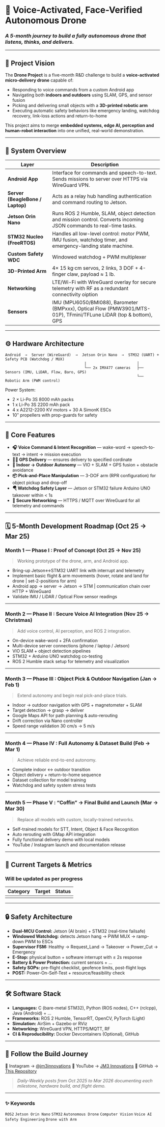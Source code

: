 # 🚁  Voice-Activated, Face-Verified Autonomous Drone

### *A 5-month journey to build a fully autonomous drone that listens, thinks, and delivers.*

---

## 🎯 Project Vision

The **Drone Project** is a five-month R&D challenge to build a
**voice-activated micro-delivery drone** capable of:

* Responding to voice commands from a custom Android app
* Navigating both **indoors and outdoors** using SLAM, GPS, and sensor fusion
* Picking and delivering small objects with a **3D-printed robotic arm**
* Executing automatic safety behaviors like emergency landing, watchdog recovery, link-loss actions and return-to-home

This project aims to merge **embedded systems, edge AI, perception and human-robot interaction**
into one unified, real-world demonstration.

---

## 🧠 System Overview

| Layer                            | Description                                                                                                                  |
| -------------------------------- | ---------------------------------------------------------------------------------------------------------------------------- |
| **Android App**                  | Interface for commands and speech-to-text. Sends missions to server over HTTPS via WireGuard VPN.                            |
| **Server (BeagleBone / Laptop)** | Acts as a relay hub handling authentication and command routing to Jetson.                                                   |
| **Jetson Orin Nano**             | Runs ROS 2 Humble, SLAM, object detection and mission control. Converts incoming JSON commands to real-time tasks.           |
| **STM32 Nucleo (FreeRTOS)**      | Handles all low-level control: motor PWM, IMU fusion, watchdog timer, and emergency-landing state machine.                   |
| **Custom Safety WDC**            | Windowed watchdog + PWM multiplexer                                                                                          |
| **3D-Printed Arm**               | 4× 15 kg·cm servos, 2 links, 3 DOF + 4-finger claw, payload ≈ 1 lb.                                                          |
| **Networking**                   | LTE/Wi-Fi with WireGuard overlay for secure telemetry with RF as a redundant connectivity oiption                            |
| **Sensors**                      | IMU (MPU6050/BMI088), Barometer (BMPxxx), Optical Flow (PMW3901/MTS-01P), TFmini/TFLune LiDAR (top & bottom), GPS            |

---

## ⚙️ Hardware Architecture

```
Android  →  Server (WireGuard)  →  Jetson Orin Nano  →  STM32 (UART) + Safety PCB (Watchdog / MUX)
                                    |                       │
                                    └── 2x IMX477 cameras   ├── Sensors (IMU, LiDAR, Flow, Baro, GPS)
                                                            └── Robotic Arm (PWM control)
```

Power System:

* 2 × Li-Po 3S 8000 mAh packs
* 1 x Li-Po 3S 2200 mAh pack
* 4 x A2212-2200 KV motors + 30 A SimonK ESCs
* 10″ propellers with prop-guards for safety

---

## 🧩 Core Features

* **🎧 Voice Command & Intent Recognition** — wake-word → speech-to-text → intent → mission execution
* **🧟‍♂️ GPS Delivery** — ensures delivery to specified cordinate
* **🦭 Indoor → Outdoor Autonomy** — VIO + SLAM + GPS fusion + obstacle avoidance
* **📦 Pick-and-Place Manipulation** — 3-DOF arm (RPR configuration) for object pickup and drop-off
* **🪂 Watchdog Safety Layer** — Jetson or STM32 failure Arduino UNO takeover within < 1s
* **📡 Secure Networking** — HTTPS / MQTT over WireGuard for all telemetry and commands

---

## 🗓️ 5-Month Development Roadmap (Oct 25 → Mar 25)

### **Month 1 — Phase I : Proof of Concept (Oct 25 → Nov 25)**

> Working prototype of the drone, arm, and Android app.

* Bring-up Jetson↔STM32 UART link with interrupt and telemetry
* Implement basic flight & arm movements (hover, rotate and land for drone | set-2-positions for arm)
* Android app → server → Jetson → STM | communication chain over HTTP + WireGuard
* Validate IMU / LiDAR / Optical Flow sensor readings

---

### **Month 2 — Phase II : Secure Voice AI Integration (Nov 25 → Christmas)**

> Add voice control, AI perception, and ROS 2 integration.

* On-device wake-word + 2FA confirmation
* Multi-device server connections (phone / laptop / Jetson)
* VIO SLAM + object detection pipelines
* STM32 + Arduino UNO watchdog co-testing
* ROS 2 Humble stack setup for telemetry and visualization

---

### **Month 3 — Phase III : Object Pick & Outdoor Navigation (Jan → Feb 1)**

> Extend autonomy and begin real pick-and-place trials.

* Indoor → outdoor navigation with GPS + magnetometer + SLAM
* Target detection → grasp → deliver
* Google Maps API for path planning & auto-rerouting
* Drift correction via Nano controller
* Speed range validation 30 cm/s → 5 m/s

---

### **Month 4 — Phase IV : Full Autonomy & Dataset Build (Feb → Mar 1)**

> Achieve reliable end-to-end autonomy.

* Complete indoor ↔ outdoor transition
* Object delivery + return-to-home sequence
* Dataset collection for model training
* Watchdog and safety system stress tests

---

### **Month 5 — Phase V : “Coffin” → Final Build and Launch (Mar → Mar 30)**

> Replace all models with custom, locally-trained networks.

* Self-trained models for STT, Intent, Object & Face Recognition
* Auto rerouting with GMap API integration
* Fully functional delivery demo with local models
* YouTube / Instagram launch and documentation release

---

## 🧮 Current Targets & Metrics
### Will be updated as per progress

| Category                 | Target                       | Status                         |
| ------------------------ | ---------------------------- | ------------------------------ |
|                          |                              |                                |

---

## 🔒 Safety Architecture

* **Dual-MCU Control:** Jetson (AI brain) + STM32 (real-time failsafe)
* **Windowed Watchdog:** detects Jetson hang → PWM MUX → ramp-down PWM to ESCs
* **Supervisor FSM:** Healthy → Request_Land → Takeover → Power_Cut → Emergency
* **E-Stop:** physical button + software interrupt with ≤ 2s response
* **Battery & Power Protection:** current sensors + ...
* **Safety SOPs:** pre-flight checklist, geofence limits, post-flight logs
* **POST:** Power-On-Self-Test + resource/feasibility check

---

## 🛠️ Software Stack

* **Languages:** C (bare-metal STM32), Python (ROS nodes), C++ (rclcpp), Java (Android) + ...
* **Frameworks:** ROS 2 Humble, TensorRT, OpenCV, PyTorch (Light)
* **Simulation:** AirSim + Gazebo or RViz
* **Networking:** WireGuard VPN, HTTPS/MQTT, RF
* **CI & Reproducibility:** Docker Devcontainers (Optional), GitHub 

---

## 🎥 Follow the Build Journey

📸 Instagram → [@jm3innovations](https://www.instagram.com/jm3innovations)
🎥 YouTube → [JM3 Innovations](https://www.youtube.com/@jm3innovations)
🐙 GitHub → [This Repository](https://github.com/Jkdxbns/Autonomous-Drone)

> *Daily-Weekly posts from Oct 2025 to Mar 2026 documenting each milestone, hardware build, and flight demo.*

---

### ✨ Keywords

`ROS2`  `Jetson Orin Nano`  `STM32`  `Autonomous Drone`  `Computer Vision`  `Voice AI`  `Safety Engineering` `Drone with Arm`
